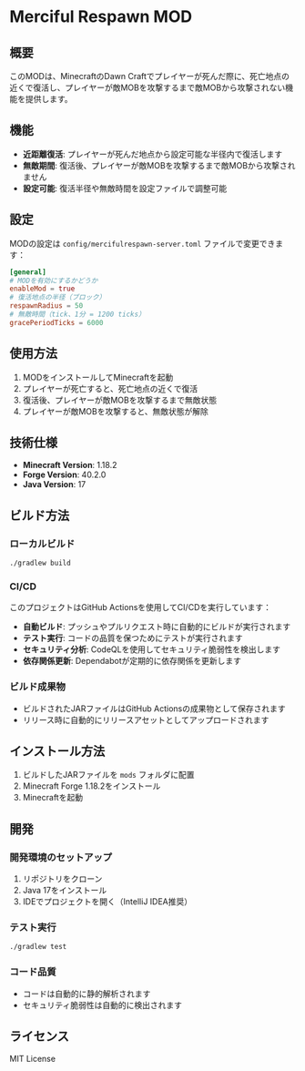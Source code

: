 # Merciful Respawn MOD

## 概要
このMODは、MinecraftのDawn Craftでプレイヤーが死んだ際に、死亡地点の近くで復活し、プレイヤーが敵MOBを攻撃するまで敵MOBから攻撃されない機能を提供します。

## 機能
- **近距離復活**: プレイヤーが死んだ地点から設定可能な半径内で復活します
- **無敵期間**: 復活後、プレイヤーが敵MOBを攻撃するまで敵MOBから攻撃されません
- **設定可能**: 復活半径や無敵時間を設定ファイルで調整可能

## 設定
MODの設定は `config/mercifulrespawn-server.toml` ファイルで変更できます：

```toml
[general]
# MODを有効にするかどうか
enableMod = true
# 復活地点の半径（ブロック）
respawnRadius = 50
# 無敵時間（tick、1分 = 1200 ticks）
gracePeriodTicks = 6000
```

## 使用方法
1. MODをインストールしてMinecraftを起動
2. プレイヤーが死亡すると、死亡地点の近くで復活
3. 復活後、プレイヤーが敵MOBを攻撃するまで無敵状態
4. プレイヤーが敵MOBを攻撃すると、無敵状態が解除

## 技術仕様
- **Minecraft Version**: 1.18.2
- **Forge Version**: 40.2.0
- **Java Version**: 17

## ビルド方法

### ローカルビルド
```bash
./gradlew build
```

### CI/CD
このプロジェクトはGitHub Actionsを使用してCI/CDを実行しています：

- **自動ビルド**: プッシュやプルリクエスト時に自動的にビルドが実行されます
- **テスト実行**: コードの品質を保つためにテストが実行されます
- **セキュリティ分析**: CodeQLを使用してセキュリティ脆弱性を検出します
- **依存関係更新**: Dependabotが定期的に依存関係を更新します

### ビルド成果物
- ビルドされたJARファイルはGitHub Actionsの成果物として保存されます
- リリース時に自動的にリリースアセットとしてアップロードされます

## インストール方法
1. ビルドしたJARファイルを `mods` フォルダに配置
2. Minecraft Forge 1.18.2をインストール
3. Minecraftを起動

## 開発

### 開発環境のセットアップ
1. リポジトリをクローン
2. Java 17をインストール
3. IDEでプロジェクトを開く（IntelliJ IDEA推奨）

### テスト実行
```bash
./gradlew test
```

### コード品質
- コードは自動的に静的解析されます
- セキュリティ脆弱性は自動的に検出されます

## ライセンス
MIT License
